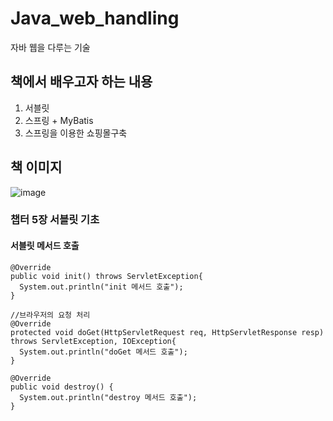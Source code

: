 # Java_web_handling
자바 웹을 다루는 기술

## 책에서 배우고자 하는 내용
1. 서블릿
2. 스프링 + MyBatis
3. 스프링을 이용한 쇼핑몰구축

## 책 이미지
![image](https://user-images.githubusercontent.com/96603612/209159653-086fd4f6-f6f0-44c0-96ea-f81a86487fdc.png)



### 챕터 5장 서블릿 기초

#### 서블릿 메서드 호출
    @Override
    public void init() throws ServletException{
      System.out.println("init 메서드 호출");
    }

    //브라우저의 요청 처리
    @Override
    protected void doGet(HttpServletRequest req, HttpServletResponse resp)
    throws ServletException, IOException{
      System.out.println("doGet 메서드 호출");
    }

    @Override
    public void destroy() {
      System.out.println("destroy 메서드 호출");
    }
   
